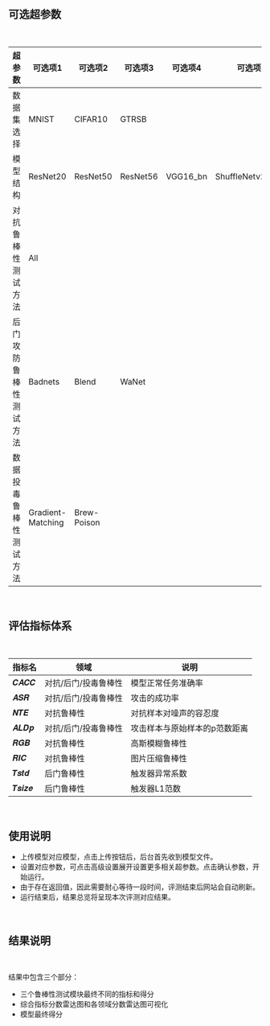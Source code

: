 ## 可选超参数

<br>

| 超参数                 | 可选项1           | 可选项2     | 可选项3  | 可选项4  | 可选项5           |
| ---------------------- | ----------------- | ----------- | -------- | -------- | ----------------- |
| 数据集选择             | MNIST             | CIFAR10     | GTRSB    |          |                   |
| 模型结构               | ResNet20          | ResNet50    | ResNet56 | VGG16_bn | ShuffleNetv2_x0_5 |
| 对抗鲁棒性测试方法     | All               |             |          |          |                   |
| 后门攻防鲁棒性测试方法 | Badnets           | Blend       | WaNet    |          |                   |
| 数据投毒鲁棒性测试方法 | Gradient-Matching | Brew-Poison |          |          |                   |

<br>

## 评估指标体系

<br>

| 指标名 | 领域                 | 说明                          |
| ------ | -------------------- | ----------------------------- |
|   𝑪𝑨𝑪𝑪     |  对抗/后门/投毒鲁棒性 |  模型正常任务准确率            |
|   𝑨𝑺𝑹      |  对抗/后门/投毒鲁棒性 |  攻击的成功率                  |
|   𝑵𝑻𝑬       |     对抗鲁棒性           |  对抗样本对噪声的容忍度        |
|   𝑨𝑳𝑫𝒑      |     对抗/后门/投毒鲁棒性 |  攻击样本与原始样本的p范数距离 |
|   𝑹𝑮𝑩        |    对抗鲁棒性           |  高斯模糊鲁棒性                |
|   𝑹𝑰𝑪       |     对抗鲁棒性           |  图片压缩鲁棒性                |
|   𝑻𝒔𝒕𝒅     |  后门鲁棒性           |  触发器异常系数                |
|   𝑻𝒔𝒊𝒛𝒆    |  后门鲁棒性           |  触发器L1范数                  |

<br>

## 使用说明

- 上传模型对应模型，点击上传按钮后，后台首先收到模型文件。
- 设置对应参数，可点击高级设置展开设置更多相关超参数。点击确认参数，开始运行。
- 由于存在返回值，因此需要耐心等待一段时间，评测结束后网站会自动刷新。
- 运行结束后，结果总览将呈现本次评测对应结果。

<br>

## 结果说明

<br>

结果中包含三个部分：

- 三个鲁棒性测试模块最终不同的指标和得分
- 综合指标分数雷达图和各领域分数雷达图可视化
- 模型最终得分